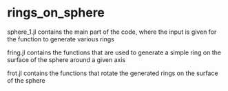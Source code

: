 # rings_on_sphere
sphere_1.jl contains the main part of the code, where the input is given for the function to generate various rings

fring.jl contains the functions that are used to generate a simple ring on the surface of the sphere around a given axis

frot.jl contains the functions that rotate the generated rings on the surface of the sphere
